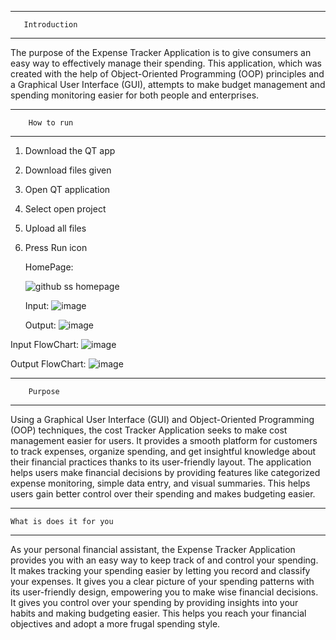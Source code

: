 

****************************
       Introduction 
****************************
The purpose of the Expense Tracker Application is to give consumers an easy way to effectively manage their spending. This application, which was created with the help of Object-Oriented Programming (OOP) principles and a Graphical User Interface (GUI), attempts to make budget management and spending monitoring easier for both people and enterprises.
****************************
        How to run 
****************************
1. Download the QT app
2. Download files given
3. Open QT application
4. Select open project
5. Upload all files
6. Press Run icon

   HomePage:

   ![github ss homepage](https://github.com/Batmanmi/Expense-Tracker/assets/154536577/e78f1da8-7c0d-4491-81b0-25350bed9299)

   Input:
   ![image](https://github.com/Batmanmi/Expense-Tracker/assets/154536577/9791d3fc-1d7c-4b17-95b0-7d80c7d42766)

   Output:
   ![image](https://github.com/Batmanmi/Expense-Tracker/assets/154536577/3eb75f78-a5a1-49ef-92a7-890c0a90f3da)


Input FlowChart:
   ![image](https://github.com/Batmanmi/Expense-Tracker/assets/154536577/1c414dec-bf4b-4324-86f1-10a414587c87)

Output FlowChart:
![image](https://github.com/Batmanmi/Expense-Tracker/assets/154536577/7b105899-9556-4269-9b6d-c6be5e26d26f)


****************************
        Purpose 
****************************
Using a Graphical User Interface (GUI) and Object-Oriented Programming (OOP) techniques, the cost Tracker Application seeks to make cost management easier for users. It provides a smooth platform for customers to track expenses, organize spending, and get insightful knowledge about their financial practices thanks to its user-friendly layout. The application helps users make financial decisions by providing features like categorized expense monitoring, simple data entry, and visual summaries. This helps users gain better control over their spending and makes budgeting easier.

****************************
    What is does it for you
****************************
As your personal financial assistant, the Expense Tracker Application provides you with an easy way to keep track of and control your spending. It makes tracking your spending easier by letting you record and classify your expenses. It gives you a clear picture of your spending patterns with its user-friendly design, empowering you to make wise financial decisions. It gives you control over your spending by providing insights into your habits and making budgeting easier. This helps you reach your financial objectives and adopt a more frugal spending style.
